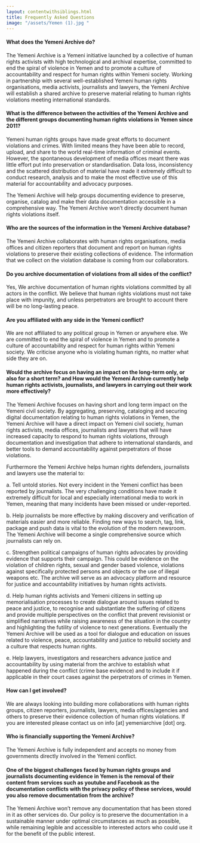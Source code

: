 ```yaml
---
layout: contentwithsiblings.html
title: Frequently Asked Questions
image: "/assets/Yemen (1).jpg "
---
```


#### What does the Yemeni Archive do?
The Yemeni Archive is a Yemeni initiative launched by a collective of human rights activists with high technological and archival expertise, committed to end the spiral of violence in Yemen and to promote a culture of accountability and respect for human rights within Yemeni society.  Working in partnership with several well-established Yemeni human rights organisations, media activists, journalists and lawyers, the Yemeni Archive will establish a shared archive to preserve material relating to human rights violations meeting international standards.

#### What is the difference between the activities of the Yemeni Archive and the different groups documenting human rights violations in Yemen since 2011?
Yemeni human rights groups have made great efforts to document violations and crimes. With limited means they have been able to record, upload, and share to the world real-time information of criminal events. However, the spontaneous development of media offices meant there was little effort put into preservation or standardisation. Data loss, inconsistency and the scattered distribution of material have made it extremely difficult to conduct research, analysis and to make the most effective use of this material for accountability and advocacy purposes.

The Yemeni Archive will help groups documenting evidence to preserve, organise, catalog and make their data documentation accessible in a comprehensive way. The Yemeni Archive won’t directly document human rights violations itself.

#### Who are the sources of the information in the Yemeni Archive database?
The Yemeni Archive collaborates with human rights organisations, media offices and citizen reporters that document and report on human rights violations to preserve their existing collections of evidence. The information that we collect on the violation database is coming from our collaborators.

#### Do you archive documentation of violations from all sides of the conflict?
Yes, We archive documentation of human rights violations committed by all actors in the conflict. We believe that human rights violations must not take place with impunity, and unless perpetrators are brought to account there will be no long-lasting peace.

#### Are you affiliated with any side in the Yemeni conflict?
We are not affiliated to any political group in Yemen or anywhere else. We are committed to end the spiral of violence in Yemen and to promote a culture of accountability and respect for human rights within Yemeni society. We criticise anyone who is violating human rights, no matter what side they are on.

#### Would the archive focus on having an impact on the long-term only, or also for a short term? and How would the Yemeni Archive currently help human rights activists, journalists, and lawyers in carrying out their work more effectively?
The Yemeni Archive focuses on having short and long term impact on the Yemeni civil society. By aggregating, preserving, cataloging and securing digital documentation relating to human rights violations in Yemen, the Yemeni Archive will have a direct impact on Yemeni civil society, human rights activists, media offices, journalists and lawyers that will have increased capacity to respond to human rights violations, through documentation and investigation that adhere to international standards, and better tools to demand accountability against perpetrators of those violations.

Furthermore the Yemeni Archive helps human rights defenders, journalists and lawyers use the material to:

a. Tell untold stories. Not every incident in the Yemeni conflict has been reported by journalists. The very challenging conditions have made it extremely difficult for local and especially international media to work in Yemen, meaning that many incidents have been missed or under-reported.

b. Help journalists be more effective by making discovery and verification of materials easier and more reliable. Finding new ways to search, tag, link, package and push data is vital to the evolution of the modern newsroom. The Yemeni Archive will become a single comprehensive source which journalists can rely on.

c. Strengthen political campaigns of human rights advocates by providing evidence that supports their campaign. This could be evidence on the violation of children rights, sexual and gender based violence, violations against specifically protected persons and objects or the use of illegal weapons etc. The archive will serve as an advocacy platform and resource for justice and accountability initiatives by human rights activists.

d. Help human rights activists and Yemeni citizens in setting up memorialisation processes to create dialogue around issues related to peace and justice, to recognise and substantiate the suffering of citizens and provide multiple perspectives on the conflict that prevent revisionist or simplified narratives while raising awareness of the situation in the country and highlighting the futility of violence to next generations. Eventually the Yemeni Archive will be used as a tool for dialogue and education on issues related to violence, peace, accountability and justice to rebuild society and a culture that respects human rights.

e. Help lawyers, investigators and researchers advance justice and accountability by using material from the archive to establish what happened during the conflict (crime base evidence) and to include it if applicable in their court cases against the perpetrators of crimes in Yemen.

#### How can I get involved?
We are always looking into building more collaborations with human rights groups, citizen reporters, journalists, lawyers, media offices/agencies and others to preserve their evidence collection of human rights violations. If you are interested please contact us on info [at] yemeniarchive [dot] org.

#### Who is financially supporting the Yemeni Archive?
The Yemeni Archive is fully independent and accepts no money from governments directly involved in the Yemeni conflict.

#### One of the biggest challenges faced by human rights groups and journalists documenting evidence in Yemen is the removal of their content from services such as youtube and Facebook as the documentation conflicts with the privacy policy of these services, would you also remove documentation from the archive?
The Yemeni Archive won’t remove any documentation that has been stored in it as other services do. Our policy is to preserve the documentation in a sustainable manner under optimal circumstances as much as possible, while remaining legible and accessible to interested actors who could use it for the benefit of the public interest.
